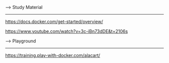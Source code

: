 --> Study Material 

---------------------------------------------------------------
https://docs.docker.com/get-started/overview/

https://www.youtube.com/watch?v=3c-iBn73dDE&t=2106s

--> Playground

---------------------------------------------------------------

https://training.play-with-docker.com/alacart/
